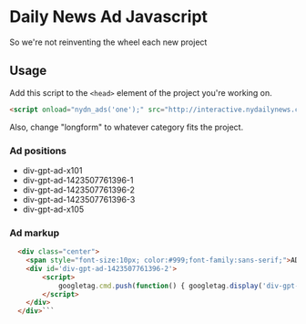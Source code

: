 # Daily News Ad Javascript
So we're not reinventing the wheel each new project

## Usage
Add this script to the `<head>` element of the project you're working on.

```html
<script onload="nydn_ads('one');" src="http://interactive.nydailynews.com/includes/ads/ads.js"></script>
```

Also, change "longform" to whatever category fits the project.

### Ad positions

* div-gpt-ad-x101
* div-gpt-ad-1423507761396-1
* div-gpt-ad-1423507761396-2
* div-gpt-ad-1423507761396-3
* div-gpt-ad-x105

### Ad markup

```html
  <div class="center">
    <span style="font-size:10px; color:#999;font-family:sans-serif;">ADVERTISEMENT</span>
    <div id='div-gpt-ad-1423507761396-2'>
        <script>
            googletag.cmd.push(function() { googletag.display('div-gpt-ad-1423507761396-2'); });
        </script>
    </div>
  </div>```
